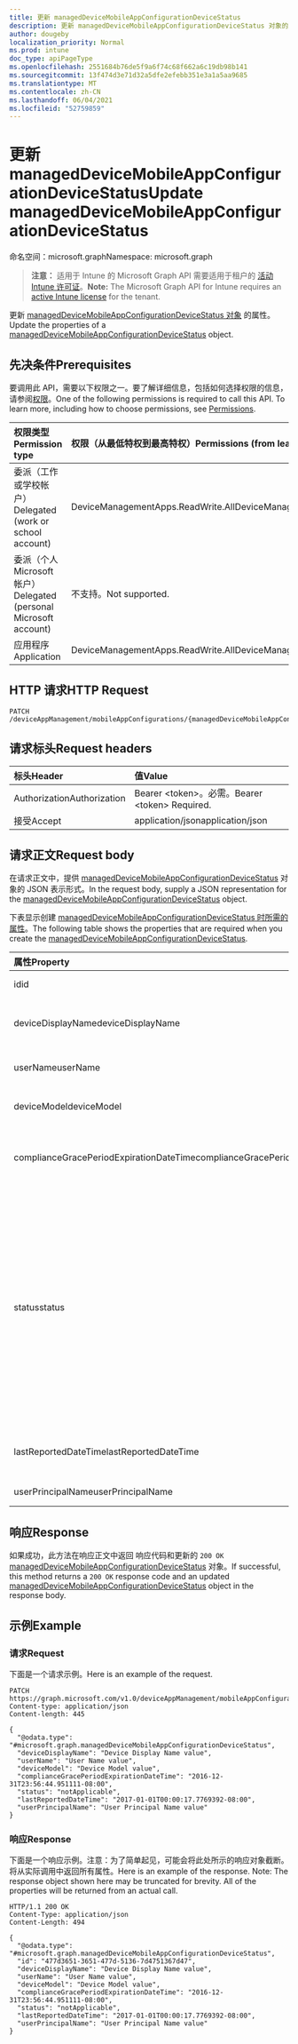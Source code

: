 ```yaml
---
title: 更新 managedDeviceMobileAppConfigurationDeviceStatus
description: 更新 managedDeviceMobileAppConfigurationDeviceStatus 对象的属性。
author: dougeby
localization_priority: Normal
ms.prod: intune
doc_type: apiPageType
ms.openlocfilehash: 2551684b76de5f9a6f74c68f662a6c19db98b141
ms.sourcegitcommit: 13f474d3e71d32a5dfe2efebb351e3a1a5aa9685
ms.translationtype: MT
ms.contentlocale: zh-CN
ms.lasthandoff: 06/04/2021
ms.locfileid: "52759859"
---
```

# <a name="update-manageddevicemobileappconfigurationdevicestatus"></a><span data-ttu-id="a06a2-103">更新 managedDeviceMobileAppConfigurationDeviceStatus</span><span class="sxs-lookup"><span data-stu-id="a06a2-103">Update managedDeviceMobileAppConfigurationDeviceStatus</span></span>

<span data-ttu-id="a06a2-104">命名空间：microsoft.graph</span><span class="sxs-lookup"><span data-stu-id="a06a2-104">Namespace: microsoft.graph</span></span>

> <span data-ttu-id="a06a2-105">**注意：** 适用于 Intune 的 Microsoft Graph API 需要适用于租户的 [活动 Intune 许可证](https://go.microsoft.com/fwlink/?linkid=839381)。</span><span class="sxs-lookup"><span data-stu-id="a06a2-105">**Note:** The Microsoft Graph API for Intune requires an [active Intune license](https://go.microsoft.com/fwlink/?linkid=839381) for the tenant.</span></span>

<span data-ttu-id="a06a2-106">更新 [managedDeviceMobileAppConfigurationDeviceStatus 对象](../resources/intune-apps-manageddevicemobileappconfigurationdevicestatus.md) 的属性。</span><span class="sxs-lookup"><span data-stu-id="a06a2-106">Update the properties of a [managedDeviceMobileAppConfigurationDeviceStatus](../resources/intune-apps-manageddevicemobileappconfigurationdevicestatus.md) object.</span></span>

## <a name="prerequisites"></a><span data-ttu-id="a06a2-107">先决条件</span><span class="sxs-lookup"><span data-stu-id="a06a2-107">Prerequisites</span></span>
<span data-ttu-id="a06a2-p101">要调用此 API，需要以下权限之一。要了解详细信息，包括如何选择权限的信息，请参阅[权限](/graph/permissions-reference)。</span><span class="sxs-lookup"><span data-stu-id="a06a2-p101">One of the following permissions is required to call this API. To learn more, including how to choose permissions, see [Permissions](/graph/permissions-reference).</span></span>

|<span data-ttu-id="a06a2-110">权限类型</span><span class="sxs-lookup"><span data-stu-id="a06a2-110">Permission type</span></span>|<span data-ttu-id="a06a2-111">权限（从最低特权到最高特权）</span><span class="sxs-lookup"><span data-stu-id="a06a2-111">Permissions (from least to most privileged)</span></span>|
|:---|:---|
|<span data-ttu-id="a06a2-112">委派（工作或学校帐户）</span><span class="sxs-lookup"><span data-stu-id="a06a2-112">Delegated (work or school account)</span></span>|<span data-ttu-id="a06a2-113">DeviceManagementApps.ReadWrite.All</span><span class="sxs-lookup"><span data-stu-id="a06a2-113">DeviceManagementApps.ReadWrite.All</span></span>|
|<span data-ttu-id="a06a2-114">委派（个人 Microsoft 帐户）</span><span class="sxs-lookup"><span data-stu-id="a06a2-114">Delegated (personal Microsoft account)</span></span>|<span data-ttu-id="a06a2-115">不支持。</span><span class="sxs-lookup"><span data-stu-id="a06a2-115">Not supported.</span></span>|
|<span data-ttu-id="a06a2-116">应用程序</span><span class="sxs-lookup"><span data-stu-id="a06a2-116">Application</span></span>|<span data-ttu-id="a06a2-117">DeviceManagementApps.ReadWrite.All</span><span class="sxs-lookup"><span data-stu-id="a06a2-117">DeviceManagementApps.ReadWrite.All</span></span>|

## <a name="http-request"></a><span data-ttu-id="a06a2-118">HTTP 请求</span><span class="sxs-lookup"><span data-stu-id="a06a2-118">HTTP Request</span></span>
<!-- {
  "blockType": "ignored"
}
-->
``` http
PATCH /deviceAppManagement/mobileAppConfigurations/{managedDeviceMobileAppConfigurationId}/deviceStatuses/{managedDeviceMobileAppConfigurationDeviceStatusId}
```

## <a name="request-headers"></a><span data-ttu-id="a06a2-119">请求标头</span><span class="sxs-lookup"><span data-stu-id="a06a2-119">Request headers</span></span>
|<span data-ttu-id="a06a2-120">标头</span><span class="sxs-lookup"><span data-stu-id="a06a2-120">Header</span></span>|<span data-ttu-id="a06a2-121">值</span><span class="sxs-lookup"><span data-stu-id="a06a2-121">Value</span></span>|
|:---|:---|
|<span data-ttu-id="a06a2-122">Authorization</span><span class="sxs-lookup"><span data-stu-id="a06a2-122">Authorization</span></span>|<span data-ttu-id="a06a2-123">Bearer &lt;token&gt;。必需。</span><span class="sxs-lookup"><span data-stu-id="a06a2-123">Bearer &lt;token&gt; Required.</span></span>|
|<span data-ttu-id="a06a2-124">接受</span><span class="sxs-lookup"><span data-stu-id="a06a2-124">Accept</span></span>|<span data-ttu-id="a06a2-125">application/json</span><span class="sxs-lookup"><span data-stu-id="a06a2-125">application/json</span></span>|

## <a name="request-body"></a><span data-ttu-id="a06a2-126">请求正文</span><span class="sxs-lookup"><span data-stu-id="a06a2-126">Request body</span></span>
<span data-ttu-id="a06a2-127">在请求正文中，提供 [managedDeviceMobileAppConfigurationDeviceStatus](../resources/intune-apps-manageddevicemobileappconfigurationdevicestatus.md) 对象的 JSON 表示形式。</span><span class="sxs-lookup"><span data-stu-id="a06a2-127">In the request body, supply a JSON representation for the [managedDeviceMobileAppConfigurationDeviceStatus](../resources/intune-apps-manageddevicemobileappconfigurationdevicestatus.md) object.</span></span>

<span data-ttu-id="a06a2-128">下表显示创建 [managedDeviceMobileAppConfigurationDeviceStatus 时所需的属性](../resources/intune-apps-manageddevicemobileappconfigurationdevicestatus.md)。</span><span class="sxs-lookup"><span data-stu-id="a06a2-128">The following table shows the properties that are required when you create the [managedDeviceMobileAppConfigurationDeviceStatus](../resources/intune-apps-manageddevicemobileappconfigurationdevicestatus.md).</span></span>

|<span data-ttu-id="a06a2-129">属性</span><span class="sxs-lookup"><span data-stu-id="a06a2-129">Property</span></span>|<span data-ttu-id="a06a2-130">类型</span><span class="sxs-lookup"><span data-stu-id="a06a2-130">Type</span></span>|<span data-ttu-id="a06a2-131">说明</span><span class="sxs-lookup"><span data-stu-id="a06a2-131">Description</span></span>|
|:---|:---|:---|
|<span data-ttu-id="a06a2-132">id</span><span class="sxs-lookup"><span data-stu-id="a06a2-132">id</span></span>|<span data-ttu-id="a06a2-133">String</span><span class="sxs-lookup"><span data-stu-id="a06a2-133">String</span></span>|<span data-ttu-id="a06a2-134">实体的键。</span><span class="sxs-lookup"><span data-stu-id="a06a2-134">Key of the entity.</span></span>|
|<span data-ttu-id="a06a2-135">deviceDisplayName</span><span class="sxs-lookup"><span data-stu-id="a06a2-135">deviceDisplayName</span></span>|<span data-ttu-id="a06a2-136">String</span><span class="sxs-lookup"><span data-stu-id="a06a2-136">String</span></span>|<span data-ttu-id="a06a2-137">DevicePolicyStatus 的设备名。</span><span class="sxs-lookup"><span data-stu-id="a06a2-137">Device name of the DevicePolicyStatus.</span></span>|
|<span data-ttu-id="a06a2-138">userName</span><span class="sxs-lookup"><span data-stu-id="a06a2-138">userName</span></span>|<span data-ttu-id="a06a2-139">String</span><span class="sxs-lookup"><span data-stu-id="a06a2-139">String</span></span>|<span data-ttu-id="a06a2-140">报告的用户名</span><span class="sxs-lookup"><span data-stu-id="a06a2-140">The User Name that is being reported</span></span>|
|<span data-ttu-id="a06a2-141">deviceModel</span><span class="sxs-lookup"><span data-stu-id="a06a2-141">deviceModel</span></span>|<span data-ttu-id="a06a2-142">String</span><span class="sxs-lookup"><span data-stu-id="a06a2-142">String</span></span>|<span data-ttu-id="a06a2-143">报告的设备模型</span><span class="sxs-lookup"><span data-stu-id="a06a2-143">The device model that is being reported</span></span>|
|<span data-ttu-id="a06a2-144">complianceGracePeriodExpirationDateTime</span><span class="sxs-lookup"><span data-stu-id="a06a2-144">complianceGracePeriodExpirationDateTime</span></span>|<span data-ttu-id="a06a2-145">DateTimeOffset</span><span class="sxs-lookup"><span data-stu-id="a06a2-145">DateTimeOffset</span></span>|<span data-ttu-id="a06a2-146">设备符合性宽限期的到期日期/时间</span><span class="sxs-lookup"><span data-stu-id="a06a2-146">The DateTime when device compliance grace period expires</span></span>|
|<span data-ttu-id="a06a2-147">status</span><span class="sxs-lookup"><span data-stu-id="a06a2-147">status</span></span>|[<span data-ttu-id="a06a2-148">complianceStatus</span><span class="sxs-lookup"><span data-stu-id="a06a2-148">complianceStatus</span></span>](../resources/intune-shared-compliancestatus.md)|<span data-ttu-id="a06a2-149">策略报告的符合性状态。</span><span class="sxs-lookup"><span data-stu-id="a06a2-149">Compliance status of the policy report.</span></span> <span data-ttu-id="a06a2-150">可取值为：`unknown`、`notApplicable`、`compliant`、`remediated`、`nonCompliant`、`error`、`conflict`、`notAssigned`。</span><span class="sxs-lookup"><span data-stu-id="a06a2-150">Possible values are: `unknown`, `notApplicable`, `compliant`, `remediated`, `nonCompliant`, `error`, `conflict`, `notAssigned`.</span></span>|
|<span data-ttu-id="a06a2-151">lastReportedDateTime</span><span class="sxs-lookup"><span data-stu-id="a06a2-151">lastReportedDateTime</span></span>|<span data-ttu-id="a06a2-152">DateTimeOffset</span><span class="sxs-lookup"><span data-stu-id="a06a2-152">DateTimeOffset</span></span>|<span data-ttu-id="a06a2-153">策略报告的上次修改日期时间。</span><span class="sxs-lookup"><span data-stu-id="a06a2-153">Last modified date time of the policy report.</span></span>|
|<span data-ttu-id="a06a2-154">userPrincipalName</span><span class="sxs-lookup"><span data-stu-id="a06a2-154">userPrincipalName</span></span>|<span data-ttu-id="a06a2-155">String</span><span class="sxs-lookup"><span data-stu-id="a06a2-155">String</span></span>|<span data-ttu-id="a06a2-156">UserPrincipalName。</span><span class="sxs-lookup"><span data-stu-id="a06a2-156">UserPrincipalName.</span></span>|



## <a name="response"></a><span data-ttu-id="a06a2-157">响应</span><span class="sxs-lookup"><span data-stu-id="a06a2-157">Response</span></span>
<span data-ttu-id="a06a2-158">如果成功，此方法在响应正文中返回 响应代码和更新的 `200 OK` [managedDeviceMobileAppConfigurationDeviceStatus](../resources/intune-apps-manageddevicemobileappconfigurationdevicestatus.md) 对象。</span><span class="sxs-lookup"><span data-stu-id="a06a2-158">If successful, this method returns a `200 OK` response code and an updated [managedDeviceMobileAppConfigurationDeviceStatus](../resources/intune-apps-manageddevicemobileappconfigurationdevicestatus.md) object in the response body.</span></span>

## <a name="example"></a><span data-ttu-id="a06a2-159">示例</span><span class="sxs-lookup"><span data-stu-id="a06a2-159">Example</span></span>

### <a name="request"></a><span data-ttu-id="a06a2-160">请求</span><span class="sxs-lookup"><span data-stu-id="a06a2-160">Request</span></span>
<span data-ttu-id="a06a2-161">下面是一个请求示例。</span><span class="sxs-lookup"><span data-stu-id="a06a2-161">Here is an example of the request.</span></span>
``` http
PATCH https://graph.microsoft.com/v1.0/deviceAppManagement/mobileAppConfigurations/{managedDeviceMobileAppConfigurationId}/deviceStatuses/{managedDeviceMobileAppConfigurationDeviceStatusId}
Content-type: application/json
Content-length: 445

{
  "@odata.type": "#microsoft.graph.managedDeviceMobileAppConfigurationDeviceStatus",
  "deviceDisplayName": "Device Display Name value",
  "userName": "User Name value",
  "deviceModel": "Device Model value",
  "complianceGracePeriodExpirationDateTime": "2016-12-31T23:56:44.951111-08:00",
  "status": "notApplicable",
  "lastReportedDateTime": "2017-01-01T00:00:17.7769392-08:00",
  "userPrincipalName": "User Principal Name value"
}
```

### <a name="response"></a><span data-ttu-id="a06a2-162">响应</span><span class="sxs-lookup"><span data-stu-id="a06a2-162">Response</span></span>
<span data-ttu-id="a06a2-p103">下面是一个响应示例。注意：为了简单起见，可能会将此处所示的响应对象截断。将从实际调用中返回所有属性。</span><span class="sxs-lookup"><span data-stu-id="a06a2-p103">Here is an example of the response. Note: The response object shown here may be truncated for brevity. All of the properties will be returned from an actual call.</span></span>
``` http
HTTP/1.1 200 OK
Content-Type: application/json
Content-Length: 494

{
  "@odata.type": "#microsoft.graph.managedDeviceMobileAppConfigurationDeviceStatus",
  "id": "477d3651-3651-477d-5136-7d4751367d47",
  "deviceDisplayName": "Device Display Name value",
  "userName": "User Name value",
  "deviceModel": "Device Model value",
  "complianceGracePeriodExpirationDateTime": "2016-12-31T23:56:44.951111-08:00",
  "status": "notApplicable",
  "lastReportedDateTime": "2017-01-01T00:00:17.7769392-08:00",
  "userPrincipalName": "User Principal Name value"
}
```




